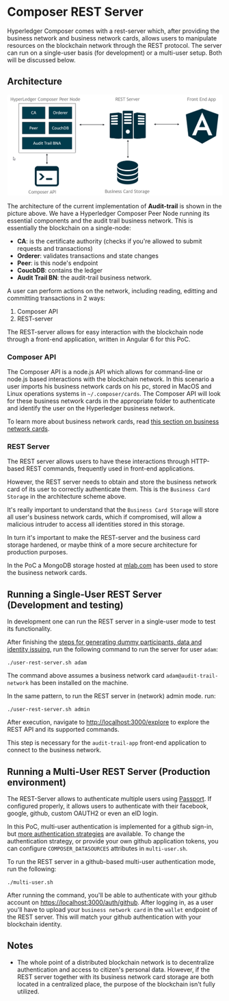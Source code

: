 # Composer REST Server

Hyperledger Composer comes with a rest-server which, after providing the business network and business network cards, allows users to manipulate resources on the blockchain network through the REST protocol. The server can run on a single-user basis (for development) or a multi-user setup. Both will be discussed below.

## Architecture

![Architecture](architecture.png "Architecture")

The architecture of the current implementation of **Audit-trail** is shown in the picture above.  We have a Hyperledger Composer Peer Node running its essential components and the audit trail business network. This is essentially the blockchain on a single-node:
- **CA**: is the certificate authority (checks if you're allowed to submit requests and transactions)
- **Orderer**: validates transactions and state changes
- **Peer**: is this node's endpoint
- **CoucbDB**: contains the ledger
- **Audit Trail BN**: the audit-trail business network.

A user can perform actions on the network, including reading, editting and committing transactions in 2 ways:
1. Composer API
2. REST-server

The REST-server allows for easy interaction with the blockchain node through a front-end application, written in Angular 6 for this PoC.

### Composer API
The Composer API is a node.js API which allows for command-line or node.js based interactions with the blockchain network. In this scenario a user imports his business network cards on his pc, stored in MacOS and Linux operations systems in `~/.composer/cards`. The Composer API will look for these business network cards in the appropriate folder to authenticate and identify the user on the Hyperledger business network.

To learn more about business network cards, read [this section on business network cards](../audit-trail-network#business-network-cards).

### REST Server
The REST server allows users to have these interactions through HTTP-based REST commands, frequently used in front-end applications.

However, the REST server needs to obtain and store the business network card of its user to correctly authenticate them. This is the `Business Card Storage` in the architecture scheme above.

It's really important to understand that the `Business Card Storage` will store all user's business network cards, which if compromised, will allow a malicious intruder to access all identities stored in this storage.

In turn it's important to make the REST-server and the business card storage hardened, or maybe think of a more secure architecture for production purposes.

In the PoC a MongoDB storage hosted at [mlab.com](mlab.com) has been used to store the business network cards.

## Running a Single-User REST Server (Development and testing)
In development one can run the REST server in a single-user mode to test its functionality.

After finishing the [steps for generating dummy participants, data and identity issuing](../audit-trail-app##dummy-data-populating-the-business-network-with-examples), run the following command to run the server for user `adam`:
~~~~
./user-rest-server.sh adam
~~~~
The command above assumes a business network card `adam@audit-trail-network` has been installed on the machine.

In the same pattern, to run the REST server in (network) admin mode. run:
~~~~
./user-rest-server.sh admin
~~~~

After execution, navigate to [http://localhost:3000/explore](http://localhost:3000/explore) to explore the REST API and its supported commands.

This step is necessary for the `audit-trail-app` front-end application to connect to the business network.

## Running a Multi-User REST Server (Production environment)
The REST-Server allows to authenticate multiple users using [Passport](http://www.passportjs.org/). If configured properly, it allows users to authenticate with their facebook, google, github, custom OAUTH2 or even an eID login.

In this PoC, multi-user authentication is implemented for a github sign-in, but [more authentication strategies](http://www.passportjs.org/packages/) are available. To change the authentication strategy, or provide your own github application tokens, you can configure `COMPOSER_DATASOURCES` attributes in `multi-user.sh`.

To run the REST server in a github-based multi-user authentication mode, run the following:
~~~~
./multi-user.sh
~~~~

After running the command, you'll be able to authenticate with your github account on [https://localhost:3000/auth/github](https://localhost:3000/auth/github). After logging in, as a user you'll have to upload your `business network card` in the `wallet` endpoint of the REST server. This will match your github authentication with your blockchain identity.

## Notes

- The whole point of a distributed blockchain network is to decentralize authentication and access to citizen's personal data. However, if the REST server together with its business network card storage are both located in a centralized place, the purpose of the blockchain isn't fully utilized. 
